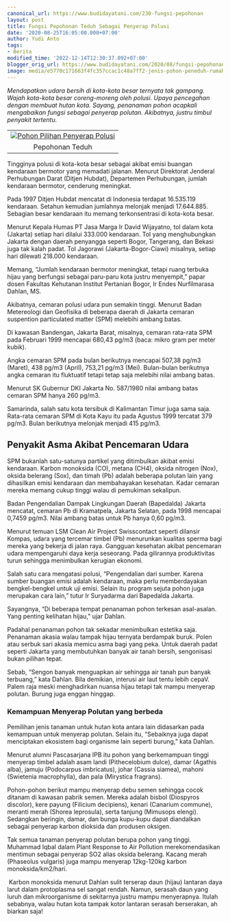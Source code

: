 ```yaml
---
canonical_url: https://www.budidayatani.com/230-fungsi-pepohonan
layout: post
title: Fungsi Pepohonan Teduh Sebagai Penyerap Polusi
date: '2020-08-25T16:05:00.000+07:00'
author: Yudi Anto
tags:
- Berita
modified_time: '2022-12-14T12:30:37.092+07:00'
blogger_orig_url: https://www.budidayatani.com/2020/08/fungsi-pepohonan-teduh-sebagai-penyerap.html
image: media/e5770c171663f4fc357ccac1c48a7ff2-jenis-pohon-peneduh-rumah-7_1194x800-768x515.jpg
---
```

<p><i>Mendapatkan udara bersih di kota-kota besar ternyata tak gampang. Wajah kota-kota besar coreng-moreng oleh polusi. Upaya pencegahan dengan membuat hutan kota. Sayang, penanaman pohon acapkali mengabaikan fungsi sebagai penyerap polutan. Akibatnya, justru timbul penyakit tertentu.</i></p><p><table align="center" cellpadding="0" cellspacing="0" style="margin-left: auto; margin-right: auto;"><tbody><tr><td style="text-align: center;"><a href="https://blogger.googleusercontent.com/img/b/R29vZ2xl/AVvXsEj7HQhyuPzW0wKRs79Ebfl_uZQPM533IjotXcryzUZheA2aZm16RJiW_LQNFMVA_FG5l5HQ5wtIR4DXZg3LS6m_fqrhwhPavTLUbC9HyWqDnfdXJm46Q5YXL5RJ2VotyzSwFkOKbN8lZ43z/s422/jenis-pohon-peneduh-rumah-7_1194x800-768x515.jpg" style="margin-left: auto; margin-right: auto;"><img alt="Pohon Pilihan Penyerap Polusi" border="0" data-original-height="283" data-original-width="422" src="https://blogger.googleusercontent.com/img/b/R29vZ2xl/AVvXsEj7HQhyuPzW0wKRs79Ebfl_uZQPM533IjotXcryzUZheA2aZm16RJiW_LQNFMVA_FG5l5HQ5wtIR4DXZg3LS6m_fqrhwhPavTLUbC9HyWqDnfdXJm46Q5YXL5RJ2VotyzSwFkOKbN8lZ43z/s16000/jenis-pohon-peneduh-rumah-7_1194x800-768x515.jpg" title="Pohon Pilihan Penyerap Polusi" /></a></td></tr><tr><td style="text-align: center;">Pepohonan Teduh<br /></td></tr></tbody></table></p><p>Tingginya polusi di kota-kota besar sebagai akibat emisi buangan kendaraan bermotor yang memadati jalanan. Menurut Direktorat Jenderal Perhubungan Darat (Ditjen Hubdat), Departemen Perhubungan, jumlah kendaraan bermotor, cenderung meningkat.</p><p>Pada 1997 Ditjen Hubdat mencatat di Indonesia terdapat 16.535.119 kendaraan. Setahun kemudian jumlahnya melonjak menjadi 17.644.885. Sebagian besar kendaraan itu memang terkonsentrasi di kota-kota besar.&nbsp;</p><p>Menurut Kepala Humas PT Jasa Marga Ir David Wijayatno, tol dalam kota (Jakarta) setiap hari dilalui 333.000 kendaraan. Tol yang menghubungkan Jakarta dengan daerah penyangga seperti Bogor, Tangerang, dan Bekasi juga tak kalah padat. Tol Jagorawi (Jakarta-Bogor-Ciawi) misalnya, setiap hari dilewati 218.000 kendaraan.</p><p>Memang, “Jumlah kendaraan bermotor meningkat, tetapi ruang terbuka hijau yang berfungsi sebagai paru-paru kota justru menyempit,” papar dosen Fakultas Kehutanan Institut Pertanian Bogor, Ir Endes Nurfilmarasa Dahlan, MS.&nbsp;</p><p>Akibatnya, cemaran polusi udara pun semakin tinggi. Menurut Badan Metereologi dan Geofisika di beberapa daerah di Jakarta cemaran suspention particulated matter (SPM) melebihi ambang batas.</p><p>Di kawasan Bandengan, Jakarta Barat, misalnya, cemaran rata-rata SPM pada Februari 1999 mencapai 680,43 pg/m3 (baca: mikro gram per meter kubik).&nbsp;</p><p>Angka cemaran SPM pada bulan berikutnya mencapai 507,38 pg/m3 (Maret), 438 pg/m3 (April), 753,21 pg/m3 (Mei). Bulan-bulan berikutnya angka cemaran itu fluktuatif tetapi tetap saja melebihi nilai ambang batas.</p><p>Menurut SK Gubernur DKI Jakarta No. 587/1980 nilai ambang batas cemaran SPM hanya 260 pg/m3.</p><p>Samarinda, salah satu kota tersibuk di Kalimantan Timur juga sama saja. Rata-rata cemaran SPM di Kota Kayu itu pada Agustus 1999 tercatat 379 pg/m3. Bulan berikutnya melonjak menjadi 415 pg/m3.</p><h2>Penyakit Asma Akibat Pencemaran Udara<br /></h2><p>SPM bukanlah satu-satunya partikel yang ditimbulkan akibat emisi kendaraan. Karbon monoksida (CO), metana (CH4), oksida nitrogen (Nox), oksida belerang (Sox), dan timah (Pb) adalah beberapa polutan lain yang dihasilkan emisi kendaraan dan membahayakan kesehatan. Kadar cemaran mereka memang cukup tinggi walau di pemukiman sekalipun.</p><p>Badan Pengendalian Dampak Lingkungan Daerah (Bapedalda) Jakarta mencatat, cemaran Pb di Kramatpela, Jakarta Selatan, pada 1998 mencapai 0,7459 pg/m3. Nilai ambang batas untuk Pb hanya 0,60 pg/m3.&nbsp;</p><p>Menurut temuan LSM Clean Air Project Swisscontact seperti dilansir Kompas, udara yang tercemar timbel (Pb) menurunkan kualitas sperma bagi mereka yang bekerja di jalan raya. Gangguan kesehatan akibat pencemaran udara mempengaruhi daya kerja seseorang. Pada gilirannya produktivitas turun sehingga menimbulkan kerugian ekonomi.</p><p>Salah satu cara mengatasi polusi, “Pengendalian dari sumber. Karena sumber buangan emisi adalah kendaraan, maka perlu memberdayakan bengkel-bengkel untuk uji emisi. Selain itu program sejuta pohon juga merupakan cara lain,” tutur Ir Suryadarma dari Bapedalda Jakarta.&nbsp;</p><p>Sayangnya, “Di beberapa tempat penanaman pohon terkesan asal-asalan. Yang penting kelihatan hijau,” ujar Dahlan.</p><p>Padahal penanaman pohon tak sekadar menimbulkan estetika saja. Penanaman akasia walau tampak hijau ternyata berdampak buruk. Polen atau serbuk sari akasia memicu asma bagi yang peka. Untuk daerah padat seperti Jakarta yang membutuhkan banyak air tanah bersih, sengonisasi bukan pilihan tepat.&nbsp;</p><p>Sebab, “Sengon banyak menguapkan air sehingga air tanah pun banyak terbuang,” kata Dahlan. Bila demikian, interusi air laut tentu lebih cepaV. Palem raja meski menghadirkan nuansa hijau tetapi tak mampu menyerap polutan. Burung juga enggan hinggap.</p><h3>Kemampuan Menyerap Polutan yang berbeda</h3><p>Pemilihan jenis tanaman untuk hutan kota antara lain didasarkan pada kemampuan untuk menyerap polutan. Selain itu, “Sebaiknya juga dapat menciptakan ekosistem bagi organisme lain seperti burung,” kata Dahlan.&nbsp;</p><p>Menurut alumni Pascasarjana IPB itu pohon yang berkemampuan tinggi menyerap timbel adalah asam landi (Pithecelobium dulce), damar (Agathis alba), jamuju (Podocarpus imbricatus), johar (Cassia siamea), mahoni (Swietenia macrophylla), dan pala (Mirystica fragrans).</p><p>Pohon-pohon berikut mampu menyerap debu semen sehingga cocok ditanam di kawasan pabrik semen. Mereka adalah bisbol (Diospyros discolor), kere payung (Filicium decipiens), kenari (Canarium commune), meranti merah (Shorea leprosula), serta tanjung (Mimusops elengi). Sedangkan beringin, damar, dan bunga kupu-kupu dapat diandalkan sebagai penyerap karbon dioksida dan produsen oksigen.</p><p>Tak semua tanaman penyerap polutan berupa pohon yang tinggi. Muhammad Iqbal dalam Plant Response to Air Pollution merekomendasikan mentimun sebagai penyerap SO2 alias oksida belerang. Kacang merah (Phaseolus vulgaris) juga mampu menyerap 12kg-120kg karbon monoksida/km2/hari.</p><p>&nbsp;Karbon monoksida menurut Dahlan sulit terserap daun (hijau) lantaran daya larut dalam protoplasma sel sangat rendah. Namun, serasah daun yang luruh dan mikroorganisme di sekitarnya justru mampu menyerapnya. Itulah sebabnya, walau hutan kota tampak kotor lantaran serasah berserakan, ah biarkan saja!</p>